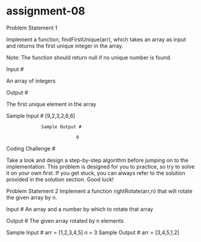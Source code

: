 # assignment-08

Problem Statement 1

Implement a function, findFirstUnique(arr), which takes an array as input and returns the first unique integer in the array.

Note: The function should return null if no unique number is found.

Input #

An array of integers

Output #

The first unique element in the array

Sample Input #
                            [9,2,3,2,6,6]

                 Sample Output #

                              9

Coding Challenge #

Take a look and design a step-by-step algorithm before jumping on to the implementation. This problem is designed for you to practice, so try to solve it on your own first. If you get stuck, you can always refer to the solution provided in the solution section. Good luck!

 

 

 
 
Problem Statement 2
Implement a function rightRotate(arr,n) that will rotate the given array by n.

Input #
An array and a number by which to rotate that array

Output #
The given array rotated by n elements

Sample Input #
arr = [1,2,3,4,5]
n = 3
Sample Output #
arr = [3,4,5,1,2]
